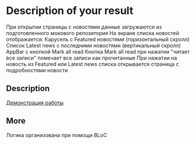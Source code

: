 # Description of your result

При открытии страницы с новостями данные загружаются из подготовленного мокового репозитория
На экране списка новостей отображается:
Карусель с Featured новостями (горизонтальный скролл)
Список Latest news c последними новостями (вертикальный скролл)
AppBar с кнопкой Mark all read
Кнопка Mark all read при нажатии "читает все записи" помечает все записи как прочитанные
При нажатии на новость из Featured или Latest news списка открывается страница с подробностями новости

## Description

[Демонстрация работы](https://drive.google.com/drive/folders/1dxUFN3QlO1sE_v_AEZJ9fFbwQCJx9KWI?usp=sharing)

## More

Логика организована при помощи BLoC
